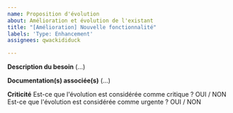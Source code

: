 ```yaml
---
name: Proposition d'évolution
about: Amélioration et évolution de l'existant
title: "[Amélioration] Nouvelle fonctionnalité"
labels: 'Type: Enhancement'
assignees: qwackididuck

---
```


**Description du besoin**
(...)

**Documentation(s) associée(s)**
(...)

**Criticité**
Est-ce que l'évolution est considérée comme critique ? OUI / NON
Est-ce que l'évolution est considérée comme urgente ? OUI / NON
